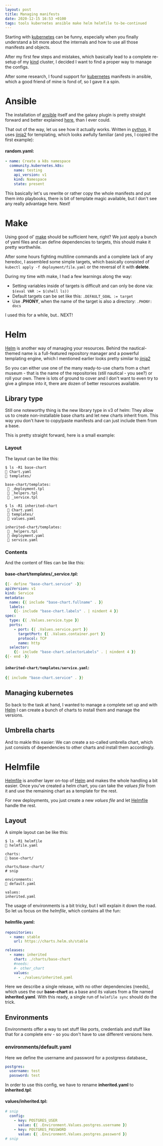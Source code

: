 ```yaml
---
layout: post
title: Managing manifests
date: 2020-12-15 16:53 +0100
tags: tools kubernetes ansible make helm helmfile to-be-continued
---
```

Starting with [kubernetes](https://kubernetes.io/) can be funny, especially when you finally
understand a bit more about the internals and how to use all those manifests and objects.

After my first few steps and mistakes, which basically lead to a complete re-setup of my
[kind](https://kind.sigs.k8s.io/docs/user/quick-start/) cluster, I decided I want to find a
proper way to manage the configs.

After some research, I found support for [kubernetes](https://kubernetes.io/) manifests in
ansible, which a good friend of mine is fond of, so I gave it a spin.

# Ansible

The installation of [ansible](https://www.ansible.com/) itself and the galaxy plugin is pretty
straight forward and better explained
[here](https://docs.ansible.com/ansible/latest/collections/community/kubernetes/k8s_module.html),
than I ever could.

That out of the way, let us see how it actually works. Written in [python](https://www.python.org/),
it uses  [jinja2](https://docs.ansible.com/ansible/latest/user_guide/playbooks_templating.html) for
templating, which looks awfully familiar (and yes, I copied the first example):

#### **random.yaml:**
```yaml
- name: Create a k8s namespace
  community.kubernetes.k8s:
    name: testing
    api_version: v1
    kind: Namespace
    state: present
```

This basically let's us rewrite or rather copy the whole manifests and put them into playbooks,
there is bit of template magic available, but I don't see any really advantage here. Next!

# Make

Using good ol' [make](https://www.gnu.org/software/make/manual/make.html) should be sufficient
here, right? We just apply a bunch of yaml files and can define dependencies to targets, this
should make it pretty worthwhile.

After some hours fighting multiline commands and a complete lack of any heredoc, I assembled some
simple targets, which basically consisted of ```kubectl apply -f deployment/file.yaml``` or the
reversal of it with **delete**.

During my time with make, I had a few learnings along the way:

* Setting variables inside of targets is difficult and can only be done via: ```$(eval VAR := $(shell ls))```
* Default targets can be set like this: ```.DEFAULT_GOAL := target```
* Use **.PHONY**, when the name of the target is also a directory: ```.PHONY: docs```

I used this for a while, but.. NEXT!

# Helm

[Helm](https://helm.sh/) is another way of managing your resources. Behind the nautical-themed
name is a full-featured repository manager and a powerful templating engine, which I mentioned
earlier looks pretty similar to [jinja2](https://jinja.palletsprojects.com/en/2.11.x/)

So you can either use one of the many ready-to-use charts from a chart museum - that is the name
of the repositories (still nautical - you see?) or roll your own. There is lots of ground to cover
and I don't want to even try to give a glimpse into it, there are dozen of better resources
available.

## Library type

Still one noteworthy thing is the new library type in v3 of helm: They allow us to create
non-installable base charts and let new charts inherit from. This way you don't have to copy/paste
manifests and can just include them from a base.

This is pretty straight forward, here is a small example:

### Layout

The layout can be like this:

```shell
$ ls -R1 base-chart
 Chart.yaml
 templates/

base-chart/templates:
  _deployment.tpl
  _helpers.tpl
  _service.tpl
```

```shell
$ ls -R1 inherited-chart
  Chart.yaml
  templates/
  values.yaml

inherited-chart/templates:
  _helpers.tpl
  deployment.yaml
  service.yaml
```

### Contents

And the content of files can be like this:

#### **base-chart/templates/_service.tpl:**
```yaml
{{- define "base-chart.service" -}}
apiVersion: v1
kind: Service
metadata:
  name: {{ include "base-chart.fullname" . }}
  labels:
    {{- include "base-chart.labels" . | nindent 4 }}
spec:
  type: {{ .Values.service.type }}
  ports:
    - port: {{ .Values.service.port }}
      targetPort: {{ .Values.container.port }}
      protocol: TCP
      name: http
  selector:
    {{- include "base-chart.selectorLabels" . | nindent 4 }}
{{- end -}}
```

#### **`inherited-chart/templates/service.yaml`:**
```yaml
{{ include "base-chart.service" . }}
```

## Managing kubernetes

So back to the task at hand, I wanted to manage a complete set up and with [Helm](https://helm.sh/)
I can create a bunch of charts to install them and manage the versions.

## Umbrella charts

And to makle this easier: We can create a so-called umbrella chart, which just consists of
dependencies to other charts and install them accordingly.

# Helmfile

[Helmfile](https://github.com/roboll/helmfile) is another layer on-top of [Helm](https://helm.sh/)
and makes the whole handling a bit easier. Once you've created a helm chart, you can take the
*values file* from it and use the remaining chart as a template for the rest.

For new deployments, you just create a new *values file* and let
[Helmfile](https://github.com/roboll/helmfile) handle the rest.

## Layout

A simple layout can be like this:

```shell
$ ls -R1 helmfile
 helmfile.yaml

charts:
 base-chart/

charts/base-chart/
# snip

environments:
 default.yaml

values:
inherited.yaml
```

The usage of environments is a bit tricky, but I will explain it down the road. So let us focus on
the *helmfile*, which contains all the fun:

#### **helmfile.yaml:**
```yaml
repositories:
  - name: stable
    url: https://charts.helm.sh/stable

releases:
  - name: inherited
    chart: ./charts/base-chart
    #needs:
    #- other_chart
    values:
      - ./values/inherited.yaml
```

Here we describe a single release, with no other dependencies (needs), which uses the our
**base-chart** as a base and its values from a file named **inherited.yaml**. With this ready,
a single run of ```helmfile sync``` should do the trick.

## Environments

Environments offer a way to set stuff like ports, credentials and stuff like that for a complete
env - so you don't have to use different versions here.

### environments/default.yaml

Here we define the username and password for a postgress database_

```yaml
postgres:
  username: test
  password: test
```

In order to use this config, we have to rename **inherited.yaml** to **inherited.tpl**:

#### **values/inherited.tpl:**
```yaml
# snip
  config:
    - key: POSTGRES_USER
      value: {{ .Environment.Values.postgres.username }}
    - key: POSTGRES_PASSWORD
      value: {{ .Environment.Values.postgres.password }}
# snip
```
